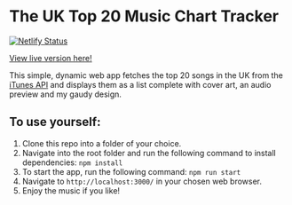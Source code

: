 # The UK Top 20 Music Chart Tracker
[![Netlify Status](https://api.netlify.com/api/v1/badges/b8ede8e2-0a21-445d-81b8-8fe9b6a74957/deploy-status)](https://app.netlify.com/sites/the-uk-top-20-music-chart/deploys)

[View live version here!](https://the-uk-top-20-music-chart.netlify.app/)

This simple, dynamic web app fetches the top 20 songs in the UK from the [iTunes API](https://itunes.apple.com/gb/rss/topsongs/limit=20/json) and displays them as a list complete with cover art, an audio preview and my gaudy design.

## To use yourself:

  1. Clone this repo into a folder of your choice.
  2. Navigate into the root folder and run the following command to install dependencies:
  ```npm install```
  3. To start the app, run the following command: 
  ```npm run start```
  4. Navigate to ```http://localhost:3000/``` in your chosen web browser.
  4. Enjoy the music if you like!
